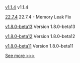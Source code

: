
[v1.1.4](https://github.com/hyperledger/firefly-tokens-erc20-erc721/releases/tag/v1.1.4) v1.1.4

[22.7.4](https://github.com/hyperledger/besu/releases/tag/22.7.4) 22.7.4 - Memory Leak Fix

[v1.8.0-beta13](https://github.com/hyperledger-labs/hlf-operator/releases/tag/v1.8.0-beta13) Version 1.8.0-beta13

[v1.8.0-beta12](https://github.com/hyperledger-labs/hlf-operator/releases/tag/v1.8.0-beta12) Version 1.8.0-beta12

[v1.8.0-beta11](https://github.com/hyperledger-labs/hlf-operator/releases/tag/v1.8.0-beta11) Version 1.8.0-beta11


[See more >>>](https://start-here.hyperledger.org/releases)
